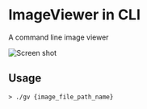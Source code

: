 # ImageViewer in CLI

A command line image viewer

![Screen shot](https://imgur.com/a/EHSKNPN.png)

## Usage

```
> ./gv {image_file_path_name}
```
